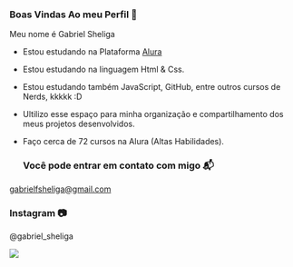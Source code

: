 ### Boas Vindas Ao meu Perfil 🤍

Meu nome é Gabriel Sheliga

 - Estou estudando na Plataforma [Alura](https://alura.com.br)
 - Estou estudando na linguagem Html & Css.
 - Estou estudando também JavaScript, GitHub, entre outros cursos de Nerds, kkkkk :D
 - Ultilizo esse espaço para minha organização e compartilhamento dos meus projetos desenvolvidos.
 - Faço cerca de 72 cursos na Alura (Altas Habilidades).

   ### Você pode entrar em contato com migo 📬

 gabrielfsheliga@gmail.com

   ### Instagram 📷

   @gabriel_sheliga


   ![](https://media.tenor.com/0wj4ApfUlWUAAAAM/whatever-bank-stare.gif)
